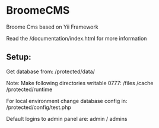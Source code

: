 BroomeCMS
=========

Broome Cms based on Yii Framework

Read the /documentation/index.html for more information

Setup:
------
Get database from: /protected/data/

Note: Make following directories writable 0777:
/files
/cache
/protected/runtime

For local environment change database config in:
/protected/config/test.php

Default logins to admin panel are: admin / admins